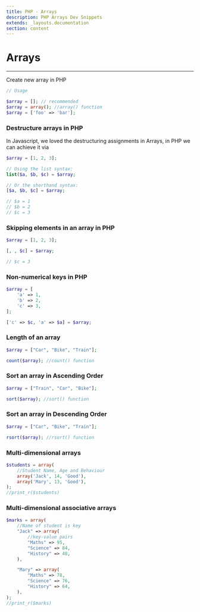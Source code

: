 ```yaml
---
title: PHP - Arrays
description: PHP Arrays Dev Snippets
extends: _layouts.documentation
section: content
---
```


# Arrays

---

Create new array in PHP

```php
// Usage

$array = []; // recommended
$array = array(); //array() function
$array = ['foo' => 'bar'];
```

### Destructure arrays in PHP

In Javascript, we loved the destructuring assignments in Arrays, in PHP we can achieve it via
```php
$array = [1, 2, 3];

// Using the list syntax:
list($a, $b, $c) = $array;

// Or the shorthand syntax:
[$a, $b, $c] = $array;

// $a = 1
// $b = 2
// $c = 3
```

### Skipping elements in an array in PHP
```php
$array = [1, 2, 3];

[, , $c] = $array;

// $c = 3
```

### Non-numerical keys in PHP

```php
$array = [
    'a' => 1,
    'b' => 2,
    'c' => 3,
];

['c' => $c, 'a' => $a] = $array;

```

### Length of an array
```php
$array = ["Car", "Bike", "Train"];

count($array); //count() function

```

### Sort an array in Ascending Order
```php
$array = ["Train", "Car", "Bike"];

sort($array); //sort() function

```

### Sort an array in Descending Order
```php
$array = ["Car", "Bike", "Train"];

rsort($array); //rsort() function
```

### Multi-dimensional arrays
```php
$students = array(
	//Student Name, Age and Behaviour
	array('Jack', 14, 'Good'),
	array('Mary', 13, 'Good'),
);
//print_r($students)
```

### Multi-dimensional associative arrays
```php
$marks = array(
	//Name of student is key
	"Jack" => array(
		//key-value pairs
		"Maths" => 95,
		"Science" => 84,
		"History" => 48,
	),

	"Mary" => array(
		"Maths" => 78,
		"Science" => 76,
		"History" => 64,
	),
);
//print_r($marks)
```
